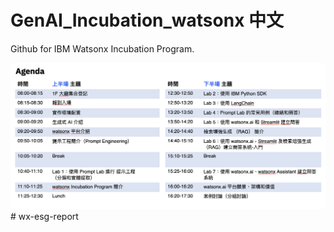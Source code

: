 # GenAI_Incubation_watsonx 中文

Github for IBM Watsonx Incubation Program. 


<img width="1251" alt="Agenda for incubation" src="https://github.com/buckylee2019/watsonx_incubation_tw/blob/main/images/agenda.png">
# wx-esg-report
